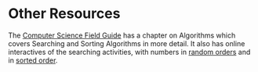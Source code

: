 # Other Resources

The [Computer Science Field Guide](http://csfieldguide.org.nz/) has a chapter on Algorithms which covers Searching and Sorting Algorithms in more detail.
It also has online interactives of the searching activities, with numbers in [random orders](http://csfieldguide.org.nz/en/interactives/searching-algorithms/index.html?max=2) and in [sorted order](http://csfieldguide.org.nz/en/interactives/searching-algorithms/index.html?level=3).
